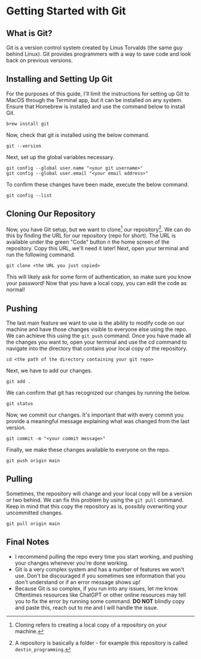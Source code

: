 # Getting Started with Git
## What is Git?
  Git is a version control system created by Linus Torvalds (the same guy behind Linux). Git provides programmers with a way to save code and look back on previous versions.
## Installing and Setting Up Git
  For the purposes of this guide, I'll limit the instructions for setting up Git to MacOS through the Terminal app, but it can be installed on any system.
  Ensure that Homebrew is installed and use the command below to install Git.
  ```
  brew install git
  ```
  Now, check that git is installed using the below command.
  ```
  git --version
  ```
  Next, set up the global variables necessary.
  ```
  git config --global user.name "<your git username>"
  git config --global user.email "<your email address>"
  ```
  To confirm these changes have been made, execute the below command.
  ```
  git config --list
  ```
## Cloning Our Repository
  Now, you have Git setup, but we want to clone[^1] our repository[^2]. We can do this by finding the URL for our repository (repo for short). The URL is available under the green "Code" button n the home screen of the repository. Copy this URL, we'll need it later!
  Next, open your terminal and run the following command.
  ```
  git clone <the URL you just copied>
  ```
  This will likely ask for some form of authentication, so make sure you know your password!
  Now that you have a local copy, you can edit the code as normal!
## Pushing
  The last main feature we want to use is the ability to modify code on our machine and have those changes visible to everyone else using the repo. We can achieve this using the `git push` command.
  Once you have made all the changes you want to, open your terminal and use the cd command to navigate into the directory that contains your local copy of the repository.
  ```
  cd <the path of the directory containing your git repo>
  ```
  Next, we have to add our changes.
  ```
  git add .
  ```
  We can confirm that git has recognized our changes by running the below.
  ```
  git status
  ```
  Now, we commit our changes. It's important that with every commit you provide a meaningful message explaining what was changed from the last version.
  ```
  git commit -m "<your commit message>"
  ```
  Finally, we make these changes available to everyone on the repo.
  ```
  git push origin main
  ```
## Pulling
  Sometimes, the repository will change and your local copy will be a version or two behind. We can fix this problem by using the `git pull` command. Keep in mind that this copy the repository as is, possibly overwriting your uncommitted changes.
  ```
  git pull origin main
  ```
## Final Notes
- I recommend pulling the repo every time you start working, and pushing your changes whenever you're done working.
- Git is a very complex system and has a number of features we won't use. Don't be discouraged if you sometimes see information that you don't understand or if an error message shows up!
- Because Git is so complex, if you run into any issues, let me know. Oftentimes resources like ChatGPT or other online resources may tell you to fix the error by running some command. **DO NOT** blindly copy and paste this, reach out to me and I will handle the issue.
  [^1]: Cloning refers to creating a local copy of a repository on your machine.
  [^2]: A repository is basically a folder - for example this repository is called `destin_programming`.
